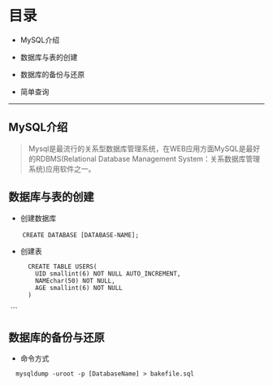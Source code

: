 # 目录

- MySQL介绍

- 数据库与表的创建

- 数据库的备份与还原

- 简单查询

---

## MySQL介绍
  
> Mysql是最流行的关系型数据库管理系统，在WEB应用方面MySQL是最好的RDBMS(Relational Database Management System：关系数据库管理系统)应用软件之一。

## 数据库与表的创建

- 创建数据库

    
    ```
      CREATE DATABASE [DATABASE-NAME];
    ```
    
- 创建表

  ```
    CREATE TABLE USERS(
      UID smallint(6) NOT NULL AUTO_INCREMENT,
      NAMEchar(50) NOT NULL,
      AGE smallint(6) NOT NULL
    ) 
  ```
## 数据库的备份与还原

- 命令方式

```
  mysqldump -uroot -p [DatabaseName] > bakefile.sql
  
```
